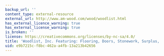 ```yaml
---
backup_url: ''
content_type: external-resource
external_url: http://www.am-wood.com/wood/woodlist.html
has_external_licence_warning: true
has_external_license_warning: true
is_broken: ''
license: https://creativecommons.org/licenses/by-nc-sa/4.0/
title: 'Woodlist, Inc. Featuring: Flooring, Doors, Stonework, Surplus, and More'
uid: e9b7215c-f8bc-462a-a4fb-13a213b42656
---
```

